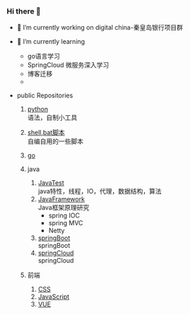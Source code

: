 <!--
**xu1211/xu1211** is a ✨ _special_ ✨ repository because its `README.md` (this file) appears on your GitHub profile.

Here are some ideas to get you started:

- 👯 I’m looking to collaborate on ...
- 🤔 I’m looking for help with ...
- 💬 Ask me about ...
- 📫 How to reach me: ...
- 😄 Pronouns: ...
- ⚡ Fun fact: ...
-->

### Hi there 👋


- 🔭 I’m currently working on digital china-秦皇岛银行项目群
- 🌱 I’m currently learning 
  - go语言学习
  - SpringCloud 微服务深入学习
  - 博客迁移
  - 

- public Repositories 
  1. [python](https://github.com/xu1211/python)\
  语法，自制小工具
  1. [shell,bat脚本](https://github.com/xu1211/ShellScript)\
  自编自用的一些脚本
  1. [go](https://github.com/xu1211/Golang)
  1. java
     1. [JavaTest](https://github.com/xu1211/JavaTest)\
      java特性，线程，IO，代理，数据结构，算法
     1. [JavaFramework](https://github.com/xu1211/JavaFramework)\
      Java框架原理研究
        - spring IOC
        - spring MVC
        - Netty
     1. [springBoot](https://github.com/xu1211/springbootdemo)\
      springBoot
     1. [springCloud](https://github.com/xu1211/springclouddemo)\
      springCloud

  1. 前端
     1. [CSS](https://github.com/xu1211/CSS)
     1. [JavaScript](https://github.com/xu1211/JavaScript)
     1. [VUE](https://github.com/xu1211/vue)

